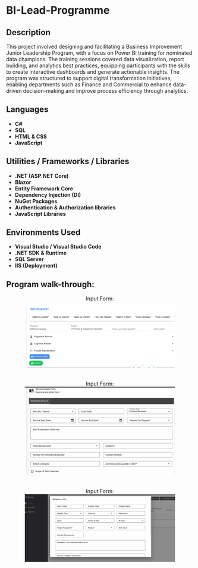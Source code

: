 
<h1> BI-Lead-Programme</h1>


<h2>Description</h2>
This project involved designing and facilitating a Business Improvement Junior Leadership Program, with a focus on Power BI training for nominated data champions. The training sessions covered data visualization, report building, and analytics best practices, equipping participants with the skills to create interactive dashboards and generate actionable insights. The program was structured to support digital transformation initiatives, enabling departments such as Finance and Commercial to enhance data-driven decision-making and improve process efficiency through analytics.
<br />


<h2>Languages</h2>

- <b>C#</b> 
- <b>SQL</b>
- <b>HTML & CSS</b>
- <b>JavaScript</b>

<h2>Utilities / Frameworks / Libraries</h2>

- <b>.NET (ASP.NET Core)</b> 
- <b>Blazor</b>
- <b>Entity Framework Core </b>
- <b>Dependency Injection (DI)</b>
- <b>NuGet Packages</b>
- <b>Authentication & Authorization libraries </b>
- <b>JavaScript Libraries</b>

<h2>Environments Used </h2>

- <b>Visual Studio / Visual Studio Code</b> 
- <b>.NET SDK & Runtime</b>
- <b>SQL Server </b>
- <b>IIS (Deployment)</b>

<h2>Program walk-through:</h2>

<p align="center">
Input Form: <br/>
<img src="https://github.com/SaliKangwa/Freight-Management/blob/main/freight%20form%201.png" height="80%" width="80%" alt="Input Form"/>
<br />
<br />


<p align="center">
Input Form: <br/>
<img src="https://github.com/SaliKangwa/Service-Contract/blob/main/sr%20form%204.png" height="80%" width="80%" alt="Input Form"/>
<br />
<br />


<p align="center">
Input Form: <br/>
<img src="https://github.com/SaliKangwa/Innacuracy-Report/blob/main/ir%20form%203.png" height="80%" width="80%" alt="Input Form"/>
<br />
<br />

